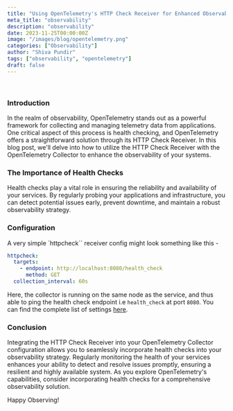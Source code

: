 ```yaml
---
title: "Using OpenTelemetry's HTTP Check Receiver for Enhanced Observability"
meta_title: "observability"
description: "observability"
date: 2023-11-25T00:00:00Z
image: "/images/blog/opentelemetry.png"
categories: ["Observability"]
author: "Shiva Pundir"
tags: ["observability", "opentelemetry"]
draft: false
---
```


<br>

### Introduction
In the realm of observability, OpenTelemetry stands out as a powerful framework for collecting and managing telemetry data from applications. One critical aspect of this process is health checking, and OpenTelemetry offers a straightforward solution through its HTTP Check Receiver. In this blog post, we'll delve into how to utilize the HTTP Check Receiver with the OpenTelemetry Collector to enhance the observability of your systems.

### The Importance of Health Checks
Health checks play a vital role in ensuring the reliability and availability of your services. By regularly probing your applications and infrastructure, you can detect potential issues early, prevent downtime, and maintain a robust observability strategy.

### Configuration
A very simple `httpcheck`` receiver config might look something like this -
```yaml
httpcheck:
  targets:
    - endpoint: http://localhost:8080/health_check
      method: GET
  collection_interval: 60s
```
Here, the collector is running on the same node as the service, and thus able to ping the health check endpoint i.e `health_check` at port `8080`. You can find the complete list of settings [here](https://github.com/open-telemetry/opentelemetry-collector-contrib/tree/main/receiver/httpcheckreceiver).

### Conclusion
Integrating the HTTP Check Receiver into your OpenTelemetry Collector configuration allows you to seamlessly incorporate health checks into your observability strategy. Regularly monitoring the health of your services enhances your ability to detect and resolve issues promptly, ensuring a resilient and highly available system. As you explore OpenTelemetry's capabilities, consider incorporating health checks for a comprehensive observability solution. 

Happy Observing!